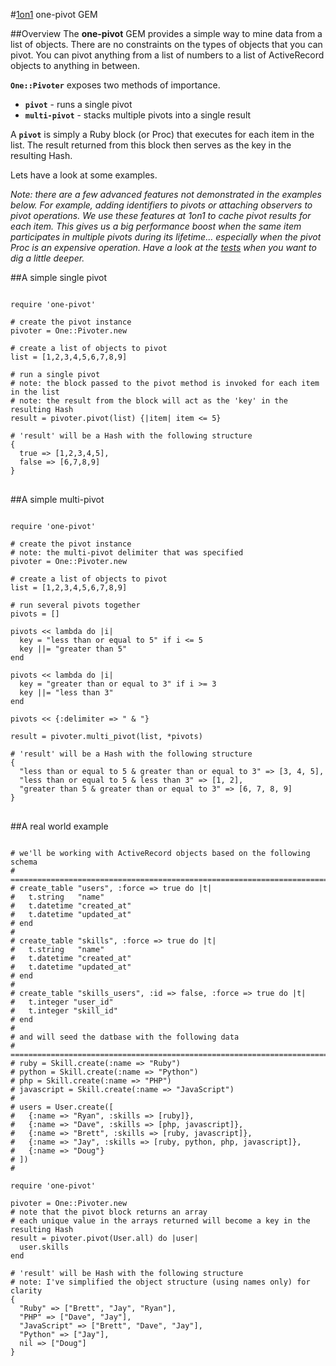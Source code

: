 #[1on1](http://1on1.com/) one-pivot GEM

##Overview
The **one-pivot** GEM provides a simple way to mine data from a list of objects. There are no constraints on the types of objects that you can pivot. You can pivot anything from a list of numbers to a list of ActiveRecord objects to anything in between.  

**`One::Pivoter`** exposes two methods of importance.  

* **`pivot`** - runs a single pivot 
* **`multi-pivot`** - stacks multiple pivots into a single result

A **`pivot`** is simply a Ruby block (or Proc) that executes for each item in the list.  The result returned from this block then serves as the key in the resulting Hash.

Lets have a look at some examples.

_Note: there are a few advanced features not demonstrated in the examples below. For example, adding identifiers to pivots or attaching observers to pivot operations. We use these features at 1on1 to cache pivot results for each item. This gives us a big performance boost when the same item participates in multiple pivots during its lifetime... especially when the pivot Proc is an expensive operation.  Have a look at the [tests](https://github.com/one-on-one/pivot/tree/master/test) when you want to dig a little deeper._

##A simple single pivot
<pre>
<code>
require 'one-pivot'

# create the pivot instance
pivoter = One::Pivoter.new

# create a list of objects to pivot
list = [1,2,3,4,5,6,7,8,9]

# run a single pivot
# note: the block passed to the pivot method is invoked for each item in the list
# note: the result from the block will act as the 'key' in the resulting Hash
result = pivoter.pivot(list) {|item| item <= 5}

# 'result' will be a Hash with the following structure
{
  true => [1,2,3,4,5],
  false => [6,7,8,9]
}
</code>
</pre>


##A simple multi-pivot
<pre>
<code>
require 'one-pivot'

# create the pivot instance
# note: the multi-pivot delimiter that was specified
pivoter = One::Pivoter.new

# create a list of objects to pivot
list = [1,2,3,4,5,6,7,8,9]

# run several pivots together
pivots = []

pivots << lambda do |i|
  key = "less than or equal to 5" if i <= 5
  key ||= "greater than 5"
end

pivots << lambda do |i|
  key = "greater than or equal to 3" if i >= 3
  key ||= "less than 3"
end

pivots << {:delimiter => " & "}

result = pivoter.multi_pivot(list, *pivots)

# 'result' will be a Hash with the following structure
{
  "less than or equal to 5 & greater than or equal to 3" => [3, 4, 5], 
  "less than or equal to 5 & less than 3" => [1, 2], 
  "greater than 5 & greater than or equal to 3" => [6, 7, 8, 9]
}
</code>
</pre>

##A real world example
<pre>
<code>
# we'll be working with ActiveRecord objects based on the following schema
# ============================================================================
# create_table "users", :force => true do |t|
#   t.string   "name"
#   t.datetime "created_at"
#   t.datetime "updated_at"
# end
#
# create_table "skills", :force => true do |t|
#   t.string   "name"
#   t.datetime "created_at"
#   t.datetime "updated_at"
# end
#
# create_table "skills_users", :id => false, :force => true do |t|
#   t.integer "user_id"
#   t.integer "skill_id"
# end
# 
# and will seed the datbase with the following data
# ============================================================================
# ruby = Skill.create(:name => "Ruby")
# python = Skill.create(:name => "Python")
# php = Skill.create(:name => "PHP")
# javascript = Skill.create(:name => "JavaScript")
# 
# users = User.create([
#   {:name => "Ryan", :skills => [ruby]},
#   {:name => "Dave", :skills => [php, javascript]},
#   {:name => "Brett", :skills => [ruby, javascript]},
#   {:name => "Jay", :skills => [ruby, python, php, javascript]},
#   {:name => "Doug"}
# ])
#

require 'one-pivot'

pivoter = One::Pivoter.new
# note that the pivot block returns an array
# each unique value in the arrays returned will become a key in the resulting Hash
result = pivoter.pivot(User.all) do |user|
  user.skills
end

# 'result' will be Hash with the following structure
# note: I've simplified the object structure (using names only) for clarity 
{
  "Ruby" => ["Brett", "Jay", "Ryan"],
  "PHP" => ["Dave", "Jay"],
  "JavaScript" => ["Brett", "Dave", "Jay"],
  "Python" => ["Jay"],
  nil => ["Doug"]
} 
</code>
</pre>
